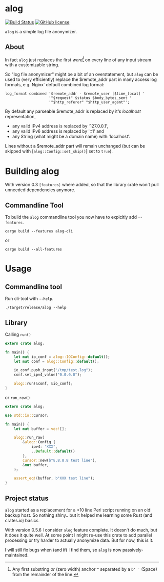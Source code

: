 alog
====

[![Build Status](https://travis-ci.com/thyrc/alog.svg?branch=master)](https://travis-ci.com/thyrc/alog) [![GitHub license](https://img.shields.io/github/license/thyrc/alog.svg)](https://github.com/thyrc/alog/blob/master/LICENSE)

`alog` is a simple log file anonymizer.

About
-----

In fact `alog` just replaces the first *word*[^1] on every line of any input stream with a
customizable string.

So "log file anonymizer" might be a bit of an overstatement, but `alog` can be used to (very
efficiently) replace the $remote_addr part in many access log formats, e.g. Nginx' default
combined log format:

```text
log_format combined '$remote_addr - $remote_user [$time_local] '
                    '"$request" $status $body_bytes_sent '
                    '"$http_referer" "$http_user_agent"';
```

By default any parseable $remote_addr is replaced by it's *localhost* representation,

* any valid IPv4 address is replaced by '127.0.0.1',
* any valid IPv6 address is replaced by '::1' and
* any String (what might be a domain name) with 'localhost'.

Lines without a $remote_addr part will remain unchanged (but can be skipped with
[`alog::Config::set_skip()`] set to `true`).

[^1]: Any first substring *or* (zero width) anchor `^` separated by a `b' '` (Space) from the 
remainder of the line.

Building alog
=============

With version 0.3 `[features]` where added, so that the library crate won't pull unneeded
dependencies anymore.

Commandline Tool
----------------

To build the `alog` commandline tool you now have to expicitly add `--features`.


```shell
cargo build --features alog-cli
```
or 

```shell
cargo build --all-features
```

Usage
=====

Commandline tool
----------------

Run cli-tool with `--help`.

```shell
./target/release/alog --help
```

Library
-------

Calling `run()`

```rust
extern crate alog;

fn main() {
    let mut io_conf = alog::IOConfig::default();
    let mut conf = alog::Config::default();

    io_conf.push_input("/tmp/test.log");
    conf.set_ipv4_value("0.0.0.0");

    alog::run(&conf, &io_conf);
}
```

or `run_raw()`

```rust
extern crate alog;

use std::io::Cursor;

fn main() {
    let mut buffer = vec![];

    alog::run_raw(
        &alog::Config {
            ipv4: "XXX",
            ..Default::default()
        },
        Cursor::new(b"8.8.8.8 test line"),
        &mut buffer,
    );

    assert_eq!(buffer, b"XXX test line");
}
```

Project status
--------------

`alog` started as a replacement for a <10 line Perl script running on an old backup host.
So nothing shiny.. but it helped me learning some Rust (and crates.io) basics.

With version 0.5.6 I consider `alog` feature complete. It doesn't do much, but it does it 
quite well. At some point I might re-use this crate to add parallel processing or try
harder to actually anonymize data. But for now, this is it.

I will still fix bugs when (and if) I find them, so `alog` is now passively-maintained.
